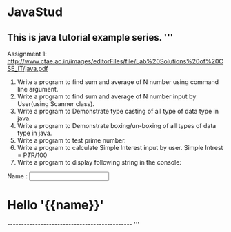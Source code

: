 # JavaStud
This is java tutorial example series.
'''
---------------------------------------------
Assignment 1: http://www.ctae.ac.in/images/editorFiles/file/Lab%20Solutions%20of%20CSE_IT/java.pdf
1. Write a program to find sum and average of N number using command line argument.
2. Write a program to find sum and average of N number input by User(using Scanner class).
3. Write a program to Demonstrate type casting of all type of data type in java.
4. Write a program to Demonstrate boxing/un-boxing of all types of data type in java.
5. Write a program to test prime number.
6. Write a program to calculate Simple Interest input by user. Simple Intrest = P*T*R/100
7. Write a program to display following string in the console:

<!DOCTYPE html>
<html lang="en-US">
<script src="http://ajax.googleapis.com/ajax/libs/angularjs/1.3.14/angular.min.js"></script>
<body>

<div ng-app="">
 	<p>Name : <input type="text" ng-model="name"></p>
 	<h1>Hello '{{name}}'</h1>
</div>

</body>
</html>
---------------------------------------------
'''
